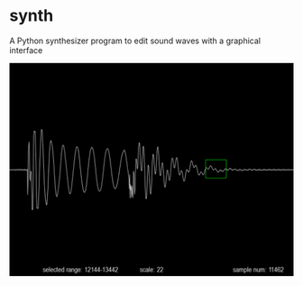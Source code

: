 # synth
A Python synthesizer program to edit sound waves with a graphical interface

![image](/screenshot.png)
